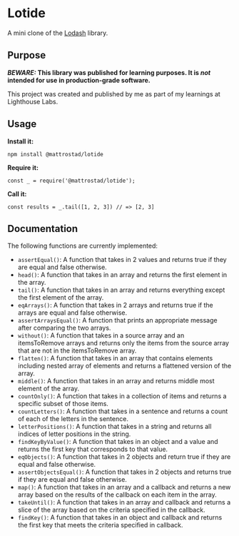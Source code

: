 # Lotide

A mini clone of the [Lodash](https://lodash.com) library.

## Purpose

**_BEWARE:_ This library was published for learning purposes. It is _not_ intended for use in production-grade software.**

This project was created and published by me as part of my learnings at Lighthouse Labs. 

## Usage

**Install it:**

`npm install @mattrostad/lotide`

**Require it:**

`const _ = require('@mattrostad/lotide');`

**Call it:**

`const results = _.tail([1, 2, 3]) // => [2, 3]`

## Documentation

The following functions are currently implemented:

* `assertEqual()`: A function that takes in 2 values and returns true if they are equal and false otherwise.
* `head()`: A function that takes in an array and returns the first element in the array.
* `tail()`: A function that takes in an array and returns everything except the first element of the array.
* `eqArrays()`: A function that takes in 2 arrays and returns true if the arrays are equal and false otherwise.
* `assertArraysEqual()`: A function that prints an appropriate message after comparing the two arrays.
* `without()`: A function that takes in a source array and an itemsToRemove arrays and returns only the items from the source array that are not in the itemsToRemove array.
* `flatten()`: A function that takes in an array that contains elements including nested array of elements and returns a flattened version of the array.
* `middle()`: A function that takes in an array and returns middle most element of the array.
* `countOnly()`: A function that takes in a collection of items and returns a specific subset of those items.
* `countLetters()`: A function that takes in a sentence and returns a count of each of the letters in the sentence.
* `letterPositions()`: A function that takes in a string and returns all indices of letter positions in the string.
* `findKeyByValue()`: A function that takes in an object and a value and returns the first key that corresponds to that value.
* `eqObjects()`: A function that takes in 2 objects and return true if they are equal and false otherwise.
* `assertObjectsEqual()`: A function that takes in 2 objects and returns true if they are equal and false otherwise.
* `map()`: A function that takes in an array and a callback and returns a new array based on the results of the callback on each item in the array.
* `takeUntil()`: A function that takes in an array and callback and returns a slice of the array based on the criteria specified in the callback.
* `findKey()`: A function that takes in an object and callback and returns the first key that meets the criteria specified in callback.
